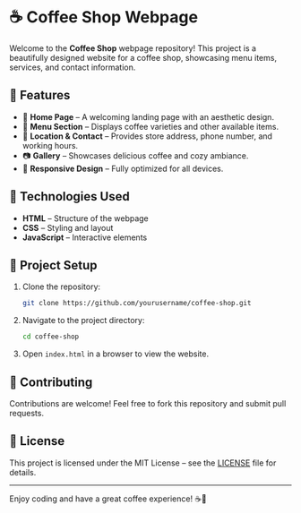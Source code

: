 # ☕ Coffee Shop Webpage

Welcome to the **Coffee Shop** webpage repository! This project is a beautifully designed website for a coffee shop, showcasing menu items, services, and contact information.

## 🌟 Features
- 🏡 **Home Page** – A welcoming landing page with an aesthetic design.
- 📜 **Menu Section** – Displays coffee varieties and other available items.
- 📍 **Location & Contact** – Provides store address, phone number, and working hours.
- 📷 **Gallery** – Showcases delicious coffee and cozy ambiance.
- 🎨 **Responsive Design** – Fully optimized for all devices.

## 🚀 Technologies Used
- **HTML** – Structure of the webpage
- **CSS** – Styling and layout
- **JavaScript** – Interactive elements

## 📂 Project Setup
1. Clone the repository:
   ```sh
   git clone https://github.com/yourusername/coffee-shop.git
   ```
2. Navigate to the project directory:
   ```sh
   cd coffee-shop
   ```
3. Open `index.html` in a browser to view the website.


## 🤝 Contributing
Contributions are welcome! Feel free to fork this repository and submit pull requests.

## 📜 License
This project is licensed under the MIT License – see the [LICENSE](LICENSE) file for details.

---
Enjoy coding and have a great coffee experience! ☕🚀


